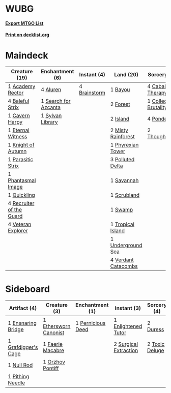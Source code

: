 # WUBG

#### [Export MTGO List](../collection/WUBG/WUBG.txt)
#### [Print on decklist.org](http://decklist.org/?deckmain=1%09Academy%20Rector%0A4%09Aluren%0A4%09Baleful%20Strix%0A1%09Bayou%0A4%09Brainstorm%0A4%09Cabal%20Therapy%0A1%09Cavern%20Harpy%0A1%09Collective%20Brutality%0A1%09Eternal%20Witness%0A2%09Forest%0A2%09Island%0A1%09Knight%20of%20Autumn%0A2%09Misty%20Rainforest%0A1%09Parasitic%20Strix%0A1%09Phantasmal%20Image%0A1%09Phyrexian%20Tower%0A3%09Polluted%20Delta%0A4%09Ponder%0A1%09Quickling%0A4%09Recruiter%20of%20the%20Guard%0A1%09Savannah%0A1%09Scrubland%0A1%09Search%20for%20Azcanta%0A1%09Swamp%0A1%09Sylvan%20Library%0A2%09Thoughtseize%0A1%09Tropical%20Island%0A1%09Underground%20Sea%0A4%09Verdant%20Catacombs%0A4%09Veteran%20Explorer&deckside=2%09Duress%0A1%09Enlightened%20Tutor%0A1%09Ensnaring%20Bridge%0A1%09Ethersworn%20Canonist%0A1%09Faerie%20Macabre%0A1%09Grafdigger's%20Cage%0A1%09Null%20Rod%0A1%09Orzhov%20Pontiff%0A1%09Pernicious%20Deed%0A1%09Pithing%20Needle%0A2%09Surgical%20Extraction%0A2%09Toxic%20Deluge)
# Maindeck

|                                           Creature (19)                                           |                                        Enchantment (6)                                        |                                      Instant (4)                                      |                                          Land (20)                                           |                                          Sorcery (11)                                           |
|---------------------------------------------------------------------------------------------------|-----------------------------------------------------------------------------------------------|---------------------------------------------------------------------------------------|----------------------------------------------------------------------------------------------|-------------------------------------------------------------------------------------------------|
|1 [Academy Rector](http://gatherer.wizards.com/Pages/Card/Details.aspx?multiverseid=15138)         |4 [Aluren](http://gatherer.wizards.com/Pages/Card/Details.aspx?multiverseid=397389)            |4 [Brainstorm](http://gatherer.wizards.com/Pages/Card/Details.aspx?multiverseid=382871)|1 [Bayou](http://gatherer.wizards.com/Pages/Card/Details.aspx?multiverseid=382860)            |4 [Cabal Therapy](http://gatherer.wizards.com/Pages/Card/Details.aspx?multiverseid=265166)       |
|4 [Baleful Strix](http://gatherer.wizards.com/Pages/Card/Details.aspx?multiverseid=423507)         |1 [Search for Azcanta](http://gatherer.wizards.com/Pages/Card/Details.aspx?multiverseid=435226)|                                                                                       |2 [Forest](http://gatherer.wizards.com/Pages/Card/Details.aspx?multiverseid=439605)           |1 [Collective Brutality](http://gatherer.wizards.com/Pages/Card/Details.aspx?multiverseid=414380)|
|1 [Cavern Harpy](http://gatherer.wizards.com/Pages/Card/Details.aspx?multiverseid=25926)           |1 [Sylvan Library](http://gatherer.wizards.com/Pages/Card/Details.aspx?multiverseid=383120)    |                                                                                       |2 [Island](http://gatherer.wizards.com/Pages/Card/Details.aspx?multiverseid=439602)           |4 [Ponder](http://gatherer.wizards.com/Pages/Card/Details.aspx?multiverseid=451051)              |
|1 [Eternal Witness](http://gatherer.wizards.com/Pages/Card/Details.aspx?multiverseid=370427)       |                                                                                               |                                                                                       |2 [Misty Rainforest](http://gatherer.wizards.com/Pages/Card/Details.aspx?multiverseid=426065) |2 [Thoughtseize](http://gatherer.wizards.com/Pages/Card/Details.aspx?multiverseid=438676)        |
|1 [Knight of Autumn](http://gatherer.wizards.com/Pages/Card/Details.aspx?multiverseid=452933)      |                                                                                               |                                                                                       |1 [Phyrexian Tower](http://gatherer.wizards.com/Pages/Card/Details.aspx?multiverseid=10677)   |                                                                                                 |
|1 [Parasitic Strix](http://gatherer.wizards.com/Pages/Card/Details.aspx?multiverseid=175021)       |                                                                                               |                                                                                       |3 [Polluted Delta](http://gatherer.wizards.com/Pages/Card/Details.aspx?multiverseid=405104)   |                                                                                                 |
|1 [Phantasmal Image](http://gatherer.wizards.com/Pages/Card/Details.aspx?multiverseid=425871)      |                                                                                               |                                                                                       |1 [Savannah](http://gatherer.wizards.com/Pages/Card/Details.aspx?multiverseid=383079)         |                                                                                                 |
|1 [Quickling](http://gatherer.wizards.com/Pages/Card/Details.aspx?multiverseid=383354)             |                                                                                               |                                                                                       |1 [Scrubland](http://gatherer.wizards.com/Pages/Card/Details.aspx?multiverseid=383083)        |                                                                                                 |
|4 [Recruiter of the Guard](http://gatherer.wizards.com/Pages/Card/Details.aspx?multiverseid=416779)|                                                                                               |                                                                                       |1 [Swamp](http://gatherer.wizards.com/Pages/Card/Details.aspx?multiverseid=439603)            |                                                                                                 |
|4 [Veteran Explorer](http://gatherer.wizards.com/Pages/Card/Details.aspx?multiverseid=247534)      |                                                                                               |                                                                                       |1 [Tropical Island](http://gatherer.wizards.com/Pages/Card/Details.aspx?multiverseid=383138)  |                                                                                                 |
|                                                                                                   |                                                                                               |                                                                                       |1 [Underground Sea](http://gatherer.wizards.com/Pages/Card/Details.aspx?multiverseid=383142)  |                                                                                                 |
|                                                                                                   |                                                                                               |                                                                                       |4 [Verdant Catacombs](http://gatherer.wizards.com/Pages/Card/Details.aspx?multiverseid=426074)|                                                                                                 |


# Sideboard

|                                         Artifact (4)                                         |                                          Creature (3)                                          |                                      Enchantment (1)                                       |                                          Instant (3)                                           |                                       Sorcery (4)                                       |
|----------------------------------------------------------------------------------------------|------------------------------------------------------------------------------------------------|--------------------------------------------------------------------------------------------|------------------------------------------------------------------------------------------------|-----------------------------------------------------------------------------------------|
|1 [Ensnaring Bridge](http://gatherer.wizards.com/Pages/Card/Details.aspx?multiverseid=442213) |1 [Ethersworn Canonist](http://gatherer.wizards.com/Pages/Card/Details.aspx?multiverseid=370504)|1 [Pernicious Deed](http://gatherer.wizards.com/Pages/Card/Details.aspx?multiverseid=442201)|1 [Enlightened Tutor](http://gatherer.wizards.com/Pages/Card/Details.aspx?multiverseid=413551)  |2 [Duress](http://gatherer.wizards.com/Pages/Card/Details.aspx?multiverseid=270465)      |
|1 [Grafdigger's Cage](http://gatherer.wizards.com/Pages/Card/Details.aspx?multiverseid=426046)|1 [Faerie Macabre](http://gatherer.wizards.com/Pages/Card/Details.aspx?multiverseid=370410)     |                                                                                            |2 [Surgical Extraction](http://gatherer.wizards.com/Pages/Card/Details.aspx?multiverseid=397706)|2 [Toxic Deluge](http://gatherer.wizards.com/Pages/Card/Details.aspx?multiverseid=413650)|
|1 [Null Rod](http://gatherer.wizards.com/Pages/Card/Details.aspx?multiverseid=383034)         |1 [Orzhov Pontiff](http://gatherer.wizards.com/Pages/Card/Details.aspx?multiverseid=96844)      |                                                                                            |                                                                                                |                                                                                         |
|1 [Pithing Needle](http://gatherer.wizards.com/Pages/Card/Details.aspx?multiverseid=425815)   |                                                                                                |                                                                                            |                                                                                                |                                                                                         |

